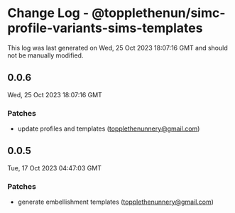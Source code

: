 # Change Log - @topplethenun/simc-profile-variants-sims-templates

This log was last generated on Wed, 25 Oct 2023 18:07:16 GMT and should not be manually modified.

<!-- Start content -->

## 0.0.6

Wed, 25 Oct 2023 18:07:16 GMT

### Patches

- update profiles and templates (topplethenunnery@gmail.com)

## 0.0.5

Tue, 17 Oct 2023 04:47:03 GMT

### Patches

- generate embellishment templates (topplethenunnery@gmail.com)
